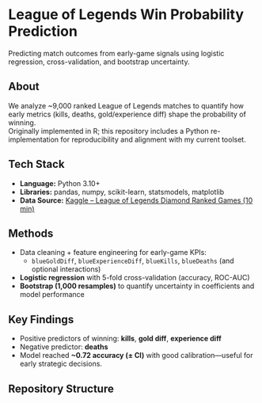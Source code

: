 # League of Legends Win Probability Prediction

Predicting match outcomes from early-game signals using logistic regression, cross-validation, and bootstrap uncertainty.

## About
We analyze ~9,000 ranked League of Legends matches to quantify how early metrics (kills, deaths, gold/experience diff) shape the probability of winning.  
Originally implemented in R; this repository includes a Python re-implementation for reproducibility and alignment with my current toolset.

## Tech Stack
- **Language:** Python 3.10+
- **Libraries:** pandas, numpy, scikit-learn, statsmodels, matplotlib
- **Data Source:** [Kaggle – League of Legends Diamond Ranked Games (10 min)](https://www.kaggle.com/datasets/bobbyscience/league-of-legends-diamond-ranked-games-10-min)

## Methods
- Data cleaning + feature engineering for early-game KPIs:
  - `blueGoldDiff`, `blueExperienceDiff`, `blueKills`, `blueDeaths` (and optional interactions)
- **Logistic regression** with 5-fold cross-validation (accuracy, ROC-AUC)
- **Bootstrap (1,000 resamples)** to quantify uncertainty in coefficients and model performance

## Key Findings
- Positive predictors of winning: **kills**, **gold diff**, **experience diff**
- Negative predictor: **deaths**
- Model reached **~0.72 accuracy (± CI)** with good calibration—useful for early strategic decisions.

## Repository Structure
